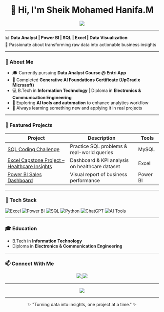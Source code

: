 <!-- Profile Header -->
<h1 align="center">👋 Hi, I'm Sheik Mohamed Hanifa.M</h1>

<!-- Typing Animation -->
<p align="center">
  <img src="https://readme-typing-svg.herokuapp.com?color=2F81F7&size=22&center=true&vCenter=true&width=600&lines=Data+Analyst;Power+BI+Developer;SQL+Explorer;Excel+Dashboard+Creator;Turning+Data+into+Insights!">
</p>

---

📊 **Data Analyst | Power BI | SQL | Excel | Data Visualization**  
🎯 Passionate about transforming raw data into actionable business insights  

---

### 🚀 About Me  
- 🎓  Currently pursuing **Data Analyst Course @ Entri App**  
- 🧠  Completed **Generative AI Foundations Certificate (UpGrad x Microsoft)**  
- 💻  B.Tech in **Information Technology** | Diploma in **Electronics & Communication Engineering**  
- 🤖  Exploring **AI tools and automation** to enhance analytics workflow  
- 🌱  Always learning something new and applying it in real projects  

---

### 💼 Featured Projects  

| Project | Description | Tools |
|----------|--------------|-------|
| [SQL Coding Challenge](https://github.com/mhanifa97/sql-coding-challenge) | Practice SQL problems & real-world queries | MySQL |
| [Excel Capstone Project – Healthcare Insights](https://drive.google.com/drive/folders/1yFssY-kzfjXBQuKtCFHnT6_XdPxPuwJ4?usp=drive_link) | Dashboard & KPI analysis on healthcare dataset | Excel |
| [Power BI Sales Dashboard](#) | Visual report of business performance | Power BI |

---

### 🧠 Tech Stack  

![Excel](https://img.shields.io/badge/Excel-217346?style=for-the-badge&logo=microsoft-excel&logoColor=white)
![Power BI](https://img.shields.io/badge/PowerBI-F2C811?style=for-the-badge&logo=power-bi&logoColor=black)
![SQL](https://img.shields.io/badge/SQL-00758F?style=for-the-badge&logo=mysql&logoColor=white)
![Python](https://img.shields.io/badge/Python-3776AB?style=for-the-badge&logo=python&logoColor=white)
![ChatGPT](https://img.shields.io/badge/ChatGPT-74AA9C?style=for-the-badge&logo=openai&logoColor=white)
![AI Tools](https://img.shields.io/badge/AI_Tools-1D1D1D?style=for-the-badge&logo=artstation&logoColor=white)

---

### 🎓 Education  
- B.Tech in **Information Technology**  
- Diploma in **Electronics & Communication Engineering**

---

### 📫 Connect With Me  
<p align="center">
  <a href="https://www.linkedin.com/in/sheik-mohamed-hanifa-m-a060671b">
    <img src="https://img.shields.io/badge/LinkedIn-0077B5?style=for-the-badge&logo=linkedin&logoColor=white" />
  </a>
  <a href="mailto:mhanifa97@gmail.com">
    <img src="https://img.shields.io/badge/Gmail-D14836?style=for-the-badge&logo=gmail&logoColor=white" />
  </a>
</p>

---

<p align="center">
  <img src="https://github-readme-stats.vercel.app/api?username=mhanifa97&show_icons=true&theme=default" />
</p>

---

<p align="center">✨ "Turning data into insights, one project at a time." ✨</p>
